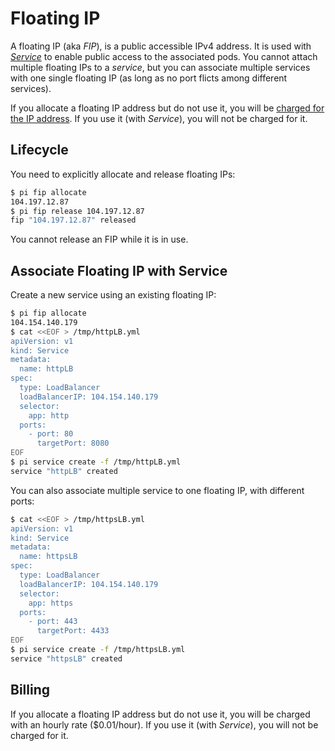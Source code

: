 # Floating IP

A floating IP (aka _FIP_), is a public accessible IPv4 address. It is used with [_Service_](../Feature/service.md) to enable public access to the associated pods. You cannot attach multiple floating IPs to a _service_, but you can associate multiple services with one single floating IP (as long as no port flicts among different services).

If you allocate a floating IP address but do not use it, you will be [charged for the IP address](../Overview/pricing.md#Network). If you use it (with _Service_), you will not be charged for it.

Lifecycle
---------------------------

You need to explicitly allocate and release floating IPs: 

```sh
$ pi fip allocate
104.197.12.87
$ pi fip release 104.197.12.87
fip "104.197.12.87" released
```

You cannot release an FIP while it is in use.

Associate Floating IP with Service
---------------------------

Create a new service using an existing floating IP:

```sh
$ pi fip allocate
104.154.140.179
$ cat <<EOF > /tmp/httpLB.yml
apiVersion: v1
kind: Service
metadata:
  name: httpLB
spec:
  type: LoadBalancer
  loadBalancerIP: 104.154.140.179
  selector:
    app: http
  ports:
    - port: 80
      targetPort: 8080
EOF
$ pi service create -f /tmp/httpLB.yml
service "httpLB" created
```

You can also associate multiple service to one floating IP, with different ports:

```sh
$ cat <<EOF > /tmp/httpsLB.yml
apiVersion: v1
kind: Service
metadata:
  name: httpsLB
spec:
  type: LoadBalancer
  loadBalancerIP: 104.154.140.179
  selector:
    app: https
  ports:
    - port: 443
      targetPort: 4433
EOF
$ pi service create -f /tmp/httpsLB.yml
service "httpsLB" created
```

Billing
---------------------------

If you allocate a floating IP address but do not use it, you will be charged with an hourly rate ($0.01/hour). If you use it (with _Service_), you will not be charged for it.
